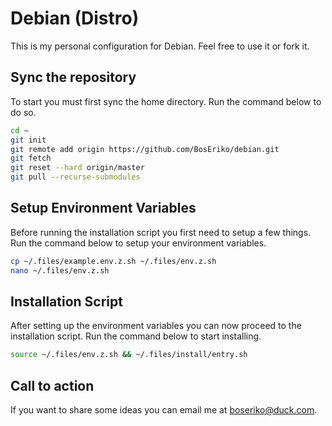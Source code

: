 # Debian (Distro)
This is my personal configuration for Debian. Feel free to use it or fork it.

## Sync the repository
To start you must first sync the home directory. Run the command below to do so.
```sh
cd ~
git init
git remote add origin https://github.com/BosEriko/debian.git
git fetch
git reset --hard origin/master
git pull --recurse-submodules
```

## Setup Environment Variables
Before running the installation script you first need to setup a few things. Run the command below to setup your environment variables.
```sh
cp ~/.files/example.env.z.sh ~/.files/env.z.sh
nano ~/.files/env.z.sh
```

## Installation Script
After setting up the environment variables you can now proceed to the installation script. Run the command below to start installing.
```sh
source ~/.files/env.z.sh && ~/.files/install/entry.sh
```

## Call to action
If you want to share some ideas you can email me at boseriko@duck.com.